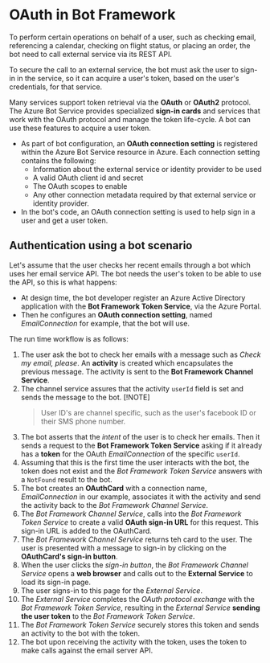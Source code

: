 # OAuth in Bot Framework

To perform certain operations on behalf of a user, such as checking email, referencing a calendar, checking on flight status, or placing an order, the bot need to call external service via its REST API.

To secure the call to an external service, the bot must ask the user to sign-in in the service, so it can acquire a user's token, based on the user's credentials, for that service.

Many services support token retrieval via the **OAuth** or **OAuth2** protocol. The Azure Bot Service provides specialized **sign-in cards** and services that work with the OAuth protocol and manage the token life-cycle. A bot can use these features to acquire a user token.

- As part of bot configuration, an **OAuth connection setting** is registered within the Azure Bot Service resource in Azure. Each connection setting contains the following:
  - Information about the external service or identity provider to be used
  - A valid OAuth client id and secret
  - The OAuth scopes to enable
  - Any other connection metadata required by that external service or identity provider.
- In the bot's code, an OAuth connection setting is used to help sign in a user and get a user token.

## Authentication using a bot scenario

Let's assume that the user checks her recent emails through a bot which uses her email service API. The bot needs the user's token to be able to use the API, so this is what happens:

- At design time, the bot developer register an Azure Active Directory application with the **Bot Framework Token Service**, via the Azure Portal.
- Then he configures an **OAuth connection setting**, named *EmailConnection* for example, that the bot will use.

The run time workflow is as follows:

1. The user ask the bot to check her emails with a message such as *Check my email, please*. An **activity** is created which encapsulates the previous message. The activity is sent to the **Bot Framework Channel Service**.
1. The channel service assures that the activity `userId` field is set and sends the message to the bot.
     [!NOTE]
    > User ID's are channel specific, such as the user's facebook ID or their SMS phone number.
1. The bot asserts that the *intent* of the user is to check her emails. Then it sends a request to the **Bot Framework Token Service** asking if it already has a **token** for the OAuth *EmailConnection* of the specific `userId`. 
1. Assuming that this is the first time the user interacts with the bot, the token does not exist and the *Bot Framework Token Service* answers with a `NotFound` result to the bot.
1. The bot creates an **OAuthCard** with a connection name, *EmailConnection* in our example, associates it with the activity and send the activity back to the *Bot Framework Channel Service*.  
1. The *Bot Framework Channel Service*, calls into the *Bot Framework Token Service* to create a valid **OAuth sign-in URL** for this request. This sign-in URL is added to the OAuthCard.
1. The *Bot Framework Channel Service* returns teh card to the user. The user is presented with a message to sign-in by clicking on the **OAuthCard's sign-in button**.
1. When the user clicks the *sign-in button*, the *Bot Framework Channel Service* opens a **web browser** and calls out to the **External Service** to load its sign-in page.
1. The user signs-in to this page for the *External Service*. 
1. The *External Service* completes the *OAuth protocol exchange* with the *Bot Framework Token Service*, resulting in the *External Service* **sending the user token** to the *Bot Framework Token Service*. 
1. The *Bot Framework Token Service* securely stores this token and sends an activity to the bot with the token.
1. The bot upon receiving the activity with the token, uses the token to make calls against the email server API.
